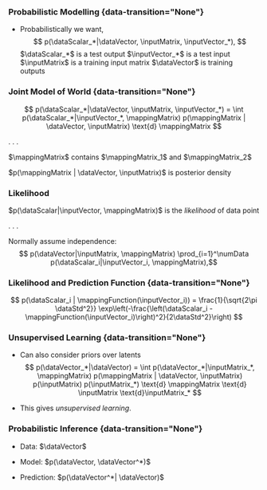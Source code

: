 ### Probabilistic Modelling {data-transition="None"}

* Probabilistically we want,
$$
p(\dataScalar_*|\dataVector, \inputMatrix, \inputVector_*),
$$
 $\dataScalar_*$ is a test output
 $\inputVector_*$ is a test input
 $\inputMatrix$ is a training input matrix
$\dataVector$ is training outputs

### Joint Model of World {data-transition="None"}

$$
p(\dataScalar_*|\dataVector, \inputMatrix, \inputVector_*) = \int p(\dataScalar_*|\inputVector_*, \mappingMatrix) p(\mappingMatrix | \dataVector, \inputMatrix) \text{d} \mappingMatrix
$$

. . .

$\mappingMatrix$  contains $\mappingMatrix_1$ and $\mappingMatrix_2$

$p(\mappingMatrix | \dataVector, \inputMatrix)$ is posterior density

### Likelihood

$p(\dataScalar|\inputVector, \mappingMatrix)$ is the *likelihood* of data point

. . .

Normally assume independence:
$$
p(\dataVector|\inputMatrix, \mappingMatrix) \prod_{i=1}^\numData p(\dataScalar_i|\inputVector_i, \mappingMatrix),$$

### Likelihood and Prediction Function {data-transition="None"}

$$
p(\dataScalar_i | \mappingFunction(\inputVector_i)) = \frac{1}{\sqrt{2\pi \dataStd^2}} \exp\left(-\frac{\left(\dataScalar_i - \mappingFunction(\inputVector_i)\right)^2}{2\dataStd^2}\right)
$$

### Unsupervised Learning {data-transition="None"}

* Can also consider priors over latents
$$
p(\dataVector_*|\dataVector) = \int p(\dataVector_*|\inputMatrix_*, \mappingMatrix) p(\mappingMatrix | \dataVector, \inputMatrix) p(\inputMatrix) p(\inputMatrix_*) \text{d} \mappingMatrix \text{d} \inputMatrix \text{d}\inputMatrix_*
$$

* This gives *unsupervised learning*.

### Probabilistic Inference {data-transition="None"}

* Data: $\dataVector$

* Model: $p(\dataVector, \dataVector^*)$

* Prediction: $p(\dataVector^*| \dataVector)$
